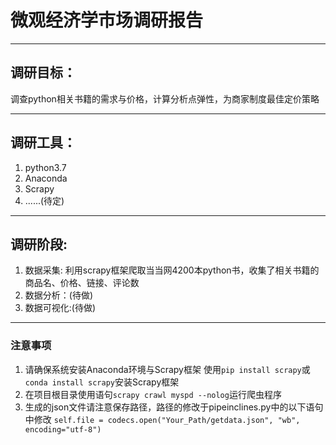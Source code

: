 # 微观经济学市场调研报告
___
## 调研目标：
调查python相关书籍的需求与价格，计算分析点弹性，为商家制度最佳定价策略
___
## 调研工具：
1. python3.7
2. Anaconda
3. Scrapy
4. ......(待定)
___
## 调研阶段:
1. 数据采集:
利用scrapy框架爬取当当网4200本python书，收集了相关书籍的商品名、价格、链接、评论数
2. 数据分析：(待做)
3. 数据可视化:(待做)
___
### 注意事项
1. 请确保系统安装Anaconda环境与Scrapy框架
使用`pip install scrapy`或`conda install scrapy`安装Scrapy框架
2. 在项目根目录使用语句`scrapy crawl myspd --nolog`运行爬虫程序
3. 生成的json文件请注意保存路径，路径的修改于pipeinclines.py中的以下语句中修改
`self.file = codecs.open("Your_Path/getdata.json", "wb", encoding="utf-8")`